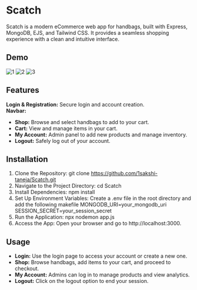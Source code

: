 # Scatch
Scatch is a modern eCommerce web app for handbags, built with Express, MongoDB, EJS, and Tailwind CSS. It provides a seamless shopping experience with a clean and intuitive interface.
## Demo
![1](https://github.com/user-attachments/assets/6bbbf38d-7103-46b6-9f4a-5d16c817459b)
![2](https://github.com/user-attachments/assets/50509acc-9da2-404d-8327-9c79b6441aa7)
![3](https://github.com/user-attachments/assets/6eb4b108-d263-46dc-872f-9a6adb8d56e0)

## Features
**Login & Registration:** Secure login and account creation.<br>
**Navbar:**
- **Shop:** Browse and select handbags to add to your cart.
- **Cart:** View and manage items in your cart.
- **My Account:** Admin panel to add new products and manage inventory.
- **Logout:** Safely log out of your account.

## Installation
1. Clone the Repository:
git clone https://github.com/1sakshi-taneja/Scatch.git
2. Navigate to the Project Directory:
   cd Scatch
3. Install Dependencies:
npm install
4. Set Up Environment Variables:
Create a .env file in the root directory and add the following
makefile
MONGODB_URI=your_mongodb_uri<br>
SESSION_SECRET=your_session_secret
5. Run the Application:
npx nodemon app.js
6. Access the App:
Open your browser and go to http://localhost:3000.

## Usage
- **Login:** Use the login page to access your account or create a new one.
- **Shop:** Browse handbags, add items to your cart, and proceed to checkout.
- **My Account:** Admins can log in to manage products and view analytics.
- **Logout:** Click on the logout option to end your session.


